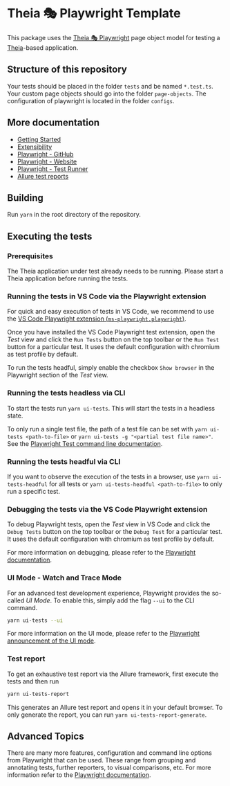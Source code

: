 # Theia 🎭 Playwright Template

This package uses the [Theia 🎭 Playwright](https://github.com/eclipse-theia/theia/tree/master/examples/playwright) page object model for testing a [Theia](https://github.com/eclipse-theia/theia)-based application.

## Structure of this repository

Your tests should be placed in the folder `tests` and be named `*.test.ts`.
Your custom page objects should go into the folder `page-objects`.
The configuration of playwright is located in the folder `configs`.

## More documentation

- [Getting Started](https://github.com/eclipse-theia/theia/tree/master/examples/playwright/docs/GETTING_STARTED.md)
- [Extensibility](https://github.com/eclipse-theia/theia/tree/master/examples/playwright/docs/EXTENSIBILITY.md)
- [Playwright - GitHub](https://github.com/microsoft/playwright)
- [Playwright - Website](https://playwright.dev)
- [Playwright - Test Runner](https://playwright.dev/docs/intro)
- [Allure test reports](https://github.com/allure-framework/allure2)

## Building

Run `yarn` in the root directory of the repository.

## Executing the tests

### Prerequisites

The Theia application under test already needs to be running.
Please start a Theia application before running the tests.

### Running the tests in VS Code via the Playwright extension

For quick and easy execution of tests in VS Code, we recommend to use the [VS Code Playwright extension (`ms-playwright.playwright`)](https://marketplace.visualstudio.com/items?itemName=ms-playwright.playwright).

Once you have installed the VS Code Playwright test extension, open the *Test* view and click the `Run Tests` button on the top toolbar or the `Run Test` button for a particular test.
It uses the default configuration with chromium as test profile by default.

To run the tests headful, simply enable the checkbox `Show browser` in the Playwright section of the *Test* view.

### Running the tests headless via CLI

To start the tests run `yarn ui-tests`.
This will start the tests in a headless state.

To only run a single test file, the path of a test file can be set with `yarn ui-tests <path-to-file>` or `yarn ui-tests -g "<partial test file name>"`.
See the [Playwright Test command line documentation](https://playwright.dev/docs/intro#command-line).

### Running the tests headful via CLI

If you want to observe the execution of the tests in a browser, use `yarn ui-tests-headful` for all tests or `yarn ui-tests-headful <path-to-file>` to only run a specific test.

### Debugging the tests via the VS Code Playwright extension

To debug Playwright tests, open the *Test* view in VS Code and click the `Debug Tests` button on the top toolbar or the `Debug Test` for a particular test.
It uses the default configuration with chromium as test profile by default.

For more information on debugging, please refer to the [Playwright documentation](https://playwright.dev/docs/debug).

### UI Mode - Watch and Trace Mode

For an advanced test development experience, Playwright provides the so-called *UI Mode*. To enable this, simply add the flag `--ui` to the CLI command.

```bash
yarn ui-tests --ui
```

For more information on the UI mode,  please refer to the [Playwright announcement of the UI mode](https://playwright.dev/docs/release-notes#introducing-ui-mode-preview).

### Test report

To get an exhaustive test report via the Allure framework, first execute the tests and then run

```bash
yarn ui-tests-report
```

This generates an Allure test report and opens it in your default browser.
To only generate the report, you can run `yarn ui-tests-report-generate`.

## Advanced Topics

There are many more features, configuration and command line options from Playwright that can be used.
These range from grouping and annotating tests, further reporters, to visual comparisons, etc.
For more information refer to the [Playwright documentation](https://playwright.dev/docs/intro).

